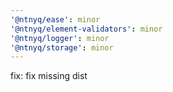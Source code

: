 ```yaml
---
'@ntnyq/ease': minor
'@ntnyq/element-validators': minor
'@ntnyq/logger': minor
'@ntnyq/storage': minor
---
```


fix: fix missing dist
